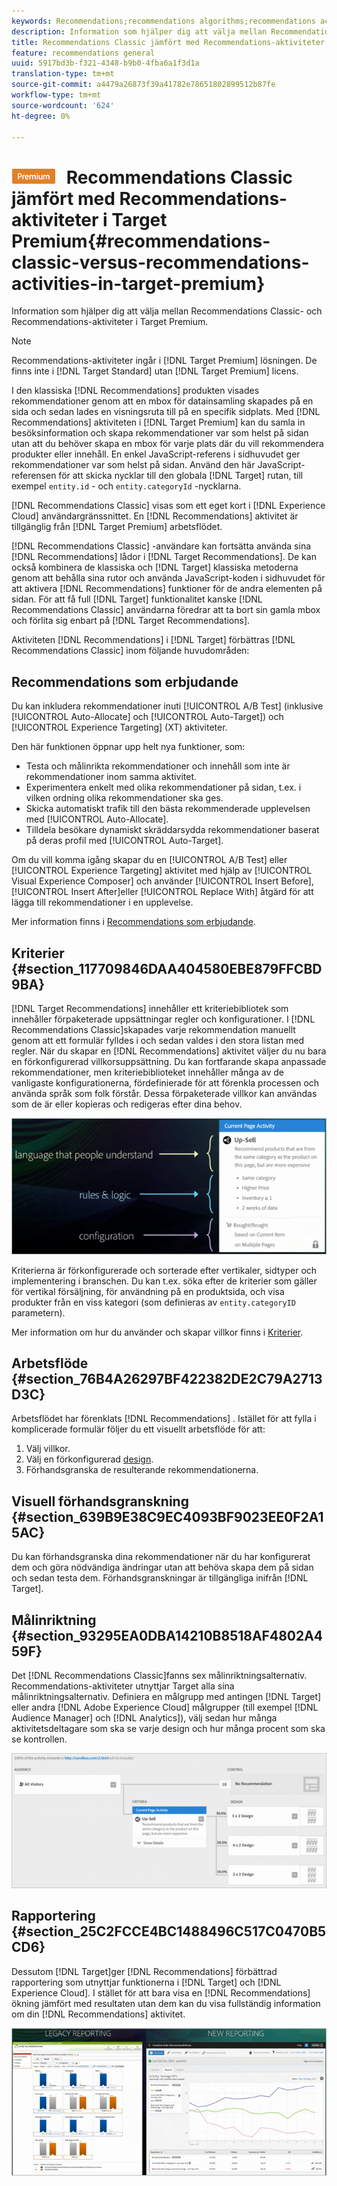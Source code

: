 ```yaml
---
keywords: Recommendations;recommendations algorithms;recommendations activity;recommendations classic
description: Information som hjälper dig att välja mellan Recommendations Classic- och Recommendations-aktiviteter i Target Premium.
title: Recommendations Classic jämfört med Recommendations-aktiviteter i Target Premium
feature: recommendations general
uuid: 5917bd3b-f321-4348-b9b0-4fba6a1f3d1a
translation-type: tm+mt
source-git-commit: a4479a26873f39a41782e78651802899512b87fe
workflow-type: tm+mt
source-wordcount: '624'
ht-degree: 0%

---
```



# ![PREMIUM](/help/assets/premium.png) Recommendations Classic jämfört med Recommendations-aktiviteter i Target Premium{#recommendations-classic-versus-recommendations-activities-in-target-premium}

Information som hjälper dig att välja mellan Recommendations Classic- och Recommendations-aktiviteter i Target Premium.

>[!NOTE]
>
>Recommendations-aktiviteter ingår i [!DNL Target Premium] lösningen. De finns inte i [!DNL Target Standard] utan [!DNL Target Premium] licens.

I den klassiska [!DNL Recommendations] produkten visades rekommendationer genom att en mbox för datainsamling skapades på en sida och sedan lades en visningsruta till på en specifik sidplats. Med [!DNL Recommendations] aktiviteten i [!DNL Target Premium] kan du samla in besöksinformation och skapa rekommendationer var som helst på sidan utan att du behöver skapa en mbox för varje plats där du vill rekommendera produkter eller innehåll. En enkel JavaScript-referens i sidhuvudet ger rekommendationer var som helst på sidan. Använd den här JavaScript-referensen för att skicka nycklar till den globala [!DNL Target] rutan, till exempel `entity.id` - och `entity.categoryId` -nycklarna.

[!DNL Recommendations Classic] visas som ett eget kort i [!DNL Experience Cloud] användargränssnittet. En [!DNL Recommendations] aktivitet är tillgänglig från [!DNL Target Premium] arbetsflödet.

[!DNL Recommendations Classic] -användare kan fortsätta använda sina [!DNL Recommendations] lådor i [!DNL Target Recommendations]. De kan också kombinera de klassiska och [!DNL Target] klassiska metoderna genom att behålla sina rutor och använda JavaScript-koden i sidhuvudet för att aktivera [!DNL Recommendations] funktioner för de andra elementen på sidan. För att få full [!DNL Target] funktionalitet kanske [!DNL Recommendations Classic] användarna föredrar att ta bort sin gamla mbox och förlita sig enbart på [!DNL Target Recommendations].

Aktiviteten [!DNL Recommendations] i [!DNL Target] förbättras [!DNL Recommendations Classic] inom följande huvudområden:

## Recommendations som erbjudande

Du kan inkludera rekommendationer inuti [!UICONTROL A/B Test] (inklusive [!UICONTROL Auto-Allocate] och [!UICONTROL Auto-Target]) och [!UICONTROL Experience Targeting] (XT) aktiviteter.

Den här funktionen öppnar upp helt nya funktioner, som:

* Testa och målinrikta rekommendationer och innehåll som inte är rekommendationer inom samma aktivitet.
* Experimentera enkelt med olika rekommendationer på sidan, t.ex. i vilken ordning olika rekommendationer ska ges.
* Skicka automatiskt trafik till den bästa rekommenderade upplevelsen med [!UICONTROL Auto-Allocate].
* Tilldela besökare dynamiskt skräddarsydda rekommendationer baserat på deras profil med [!UICONTROL Auto-Target].

Om du vill komma igång skapar du en [!UICONTROL A/B Test] eller [!UICONTROL Experience Targeting] aktivitet med hjälp av [!UICONTROL Visual Experience Composer] och använder [!UICONTROL Insert Before], [!UICONTROL Insert After]eller [!UICONTROL Replace With] åtgärd för att lägga till rekommendationer i en upplevelse.

Mer information finns i [Recommendations som erbjudande](/help/c-recommendations/recommendations-as-an-offer.md).

## Kriterier {#section_117709846DAA404580EBE879FFCBD9BA}

[!DNL Target Recommendations] innehåller ett kriteriebibliotek som innehåller förpaketerade uppsättningar regler och konfigurationer. I [!DNL Recommendations Classic]skapades varje rekommendation manuellt genom att ett formulär fylldes i och sedan valdes i den stora listan med regler. När du skapar en [!DNL Recommendations] aktivitet väljer du nu bara en förkonfigurerad villkorsuppsättning. Du kan fortfarande skapa anpassade rekommendationer, men kriteriebiblioteket innehåller många av de vanligaste konfigurationerna, fördefinierade för att förenkla processen och använda språk som folk förstår. Dessa förpaketerade villkor kan användas som de är eller kopieras och redigeras efter dina behov.

![](assets/overview_criteria.png)

Kriterierna är förkonfigurerade och sorterade efter vertikaler, sidtyper och implementering i branschen. Du kan t.ex. söka efter de kriterier som gäller för vertikal försäljning, för användning på en produktsida, och visa produkter från en viss kategori (som definieras av `entity.categoryID` parametern).

Mer information om hur du använder och skapar villkor finns i [Kriterier](../../c-recommendations/c-algorithms/algorithms.md).

## Arbetsflöde {#section_76B4A26297BF422382DE2C79A2713D3C}

Arbetsflödet har förenklats [!DNL Recommendations] . Istället för att fylla i komplicerade formulär följer du ett visuellt arbetsflöde för att:

1. Välj villkor.
1. Välj en förkonfigurerad [design](../../c-recommendations/c-design-overview/create-design.md#task_CC5BD28C364742218C1ACAF0D45E0E14).
1. Förhandsgranska de resulterande rekommendationerna.

## Visuell förhandsgranskning {#section_639B9E38C9EC4093BF9023EE0F2A15AC}

Du kan förhandsgranska dina rekommendationer när du har konfigurerat dem och göra nödvändiga ändringar utan att behöva skapa dem på sidan och sedan testa dem. Förhandsgranskningar är tillgängliga inifrån [!DNL Target].

## Målinriktning {#section_93295EA0DBA14210B8518AF4802A459F}

Det [!DNL Recommendations Classic]fanns sex målinriktningsalternativ. Recommendations-aktiviteter utnyttjar Target alla sina målinriktningsalternativ. Definiera en målgrupp med antingen [!DNL Target] eller andra [!DNL Adobe Experience Cloud] målgrupper (till exempel [!DNL Audience Manager] och [!DNL Analytics]), välj sedan hur många aktivitetsdeltagare som ska se varje design och hur många procent som ska se kontrollen.

![](assets/overview_targeting.png)

## Rapportering {#section_25C2FCCE4BC1488496C517C0470B5CD6}

Dessutom [!DNL Target]ger [!DNL Recommendations] förbättrad rapportering som utnyttjar funktionerna i [!DNL Target] och [!DNL Experience Cloud]. I stället för att bara visa en [!DNL Recommendations] ökning jämfört med resultaten utan dem kan du visa fullständig information om din [!DNL Recommendations] aktivitet.

![](assets/overview_report.png)

